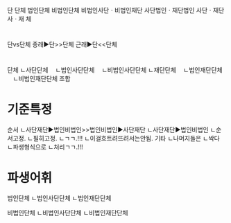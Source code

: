 단
단체
법인단체
비법인단체
비법인사단ㆍ비법인재단
사단법인ㆍ재단법인
사단ㆍ재단
사ㆍ재
체


#
단vs단체
종래▶단>>단체
근래▶단<<단체

#
단체
ㄴ사단단체
ㅤㄴ법인사단단체
ㅤㄴ비법인사단단체
ㄴ재단단체
ㅤㄴ법인재단단체
ㅤㄴ비법인재단단체
조합


# 기준특정
순서
ㄴ사단재단▶법인비법인>>법인비법인▶사단재단
ㄴ사단재단▶법인비법인
ㄴ순서고정.
ㄴ필히고정.
ㄴㄱㄱ.!!!
ㄴ이걸흐트려뜨려서는안됨.
기타
ㄴ나머지들은
ㄴ싹다
ㄴ파생형식으로
ㄴ처리ㄱㄱ.!!!

# 파생어휘
법인단체
ㄴ법인사단단체
ㄴ법인재단단체

비법인단체
ㄴ비법인사단단체
ㄴ비법인재단단체

